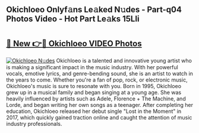 ## Okichloeo Onlyf𝚊ns Le𝚊ked N𝚞des - Part-q04 Photos Video - Hot Part Le𝚊ks 15LIi

# <h2><a href="http://ab3658.deff.icu/?id=Okichloeo">🔗 New 👉🔴 Okichloeo VIDEO Photos</a></h2>

[![Okichloeo N𝚞des](https://i.imgur.com/rIISA9y.gif)](http://ab3658.deff.icu/?id=Okichloeo)
Okichloeo is a talented and innovative young artist who is making a significant impact in the music industry. With her powerful vocals, emotive lyrics, and genre-bending sound, she is an artist to watch in the years to come. Whether you're a fan of pop, rock, or electronic music, Okichloeo's music is sure to resonate with you. Born in 1995, Okichloeo grew up in a musical family and began singing at a young age. She was heavily influenced by artists such as Adele, Florence + The Machine, and Lorde, and began writing her own songs as a teenager. After completing her education, Okichloeo released her debut single "Lost in the Moment" in 2017, which quickly gained traction online and caught the attention of music industry professionals.
